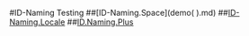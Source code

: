 #ID-Naming Testing
##[ID-Naming.Space](demo( ).md)
##[ID-Naming.Locale](demo('en-us','ja-jp').md)
##[ID.Naming.Plus](demo(a+b=vs.20).md)
